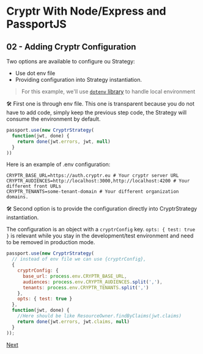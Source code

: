 # Cryptr With Node/Express and PassportJS

## 02 - Adding Cryptr Configuration

Two options are available to configure ou Strategy:
- Use dot env file
- Providing configuration into Strategy instantiation.

> For this example, we'll use [`dotenv` library](https://www.npmjs.com/package/dotenv) to handle local environment


🛠️ First one is through env file. This one is transparent because you do not have to add code, simply keep the previous step code, the Strategy will consume the environment by default.

```javascript
passport.use(new CryptrStrategy(
  function(jwt, done) {
    return done(jwt.errors, jwt, null)
  }
))
```

Here is an example of .env configuration:


```shell
CRYPTR_BASE_URL=https://auth.cryptr.eu # Your cryptr server URL
CRYPTR_AUDIENCES=http://localhost:3000,http://localhost:4200 # Your different front URLs
CRYPTR_TENANTS=some-tenant-domain # Your different organization domains.
```

🛠️ Second option is to provide the configuration directly into CryptrStrategy instantiation.

The configuration is an object with a `cryptrConfig` key. `opts: { test: true }` is relevant while you stay in the development/test environment and need to be removed in production mode.

```javascript
passport.use(new CryptrStrategy(
  // instead of env file we can use {cryptrConfig},
  {
    cryptrConfig: {
      base_url: process.env.CRYPTR_BASE_URL,
      audiences: process.env.CRYPTR_AUDIENCES.split(','),
      tenants: process.env.CRYPTR_TENANTS.split(',')
    },
    opts: { test: true }
  },
  function(jwt, done) {
    //Here should be like ResourceOwner.findByClaims(jwt.claims)
    return done(jwt.errors, jwt.claims, null)
  }
));
```

[Next](https://github.com/cryptr-examples/cryptr-node-express-passport-sample/tree/04-securing-routes)